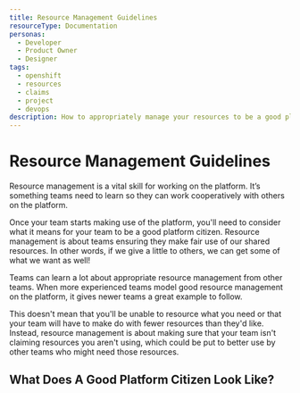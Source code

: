 ```yaml
---
title: Resource Management Guidelines
resourceType: Documentation
personas: 
  - Developer
  - Product Owner
  - Designer
tags:
  - openshift
  - resources
  - claims
  - project
  - devops
description: How to appropriately manage your resources to be a good platform citizen
---
```


# Resource Management Guidelines

Resource management is a vital skill for working on the platform. It’s something teams need to learn so they can work cooperatively with others on the platform.

Once your team starts making use of the platform, you'll need to consider what it means for your team to be a good platform citizen.
Resource management is about teams ensuring they make fair use of our shared resources. 
In other words, if we give a little to others, we can get some of what we want as well!

Teams can learn a lot about appropriate resource management from other teams. When more experienced teams model good resource management on the platform, it gives newer teams a great example to follow.

This doesn't mean that you'll be unable to resource what you need or that your team will have to make do with fewer resources than they'd like.
Instead, resource management is about making sure that your team isn't claiming resources you aren't using, which could be put to better use by other teams who might need those resources.


## What Does A Good Platform Citizen Look Like?


